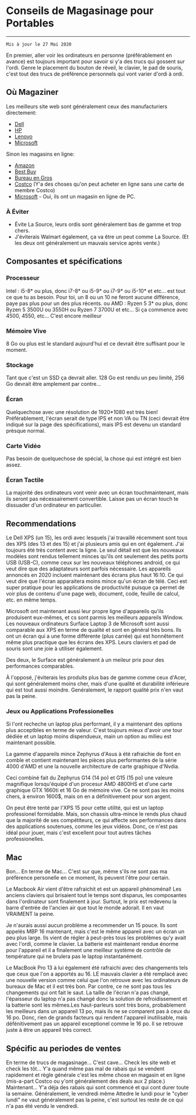 # Conseils de Magasinage pour Portables
---

`Mis à jour le 27 Mai 2020`

En premier, aller voir les ordinateurs en personne (préférablement en avance) est toujours important pour savoir si y'a des trucs qui gossent sur l'ordi. Genre le placement du bouton de réveil, le clavier, le pad de souris, c'est tout des trucs de préférence personnels qui vont varier d'ordi à ordi.

## Où Magaziner

Les meilleurs site web sont généralement ceux des manufacturiers directement:
- [Dell](Dell.ca)
- [HP](Hp.ca)
- [Lenovo](canada.lenovo.com/fr)
- [Microsoft](https://www.microsoft.com/en-ca/store/collections/laptops)

Sinon les magasins en ligne:
- [Amazon](Amazon.ca)
- [Best Buy](Bestbuy.ca)
- [Bureau en Gros](bureauengros.com)
- [Costco](costco.ca) (Y'a des choses qu'on peut acheter en ligne sans une carte de membre Costco)
- [Microsoft](microsoft.com/en-ca/store/collections/laptops/pc) - Oui, ils ont un magasin en ligne de PC.

### À Éviter
- Évite La Source, leurs ordis sont généralement bas de gamme et trop chers.
- J'éviterais Walmart également, ça va être un peut comme La Source. (Et les deux ont généralement un mauvais service après vente.)

## Composantes et spécifications 

### Processeur

Intel : i5-8* ou plus, donc i7-8* ou i5-9* ou i7-9* ou i5-10* et etc... est tout ce que tu as besoin. Pour toi, un 8 ou un 10 ne feront aucune différence, paye pas plus pour un des plus récents.
ou
AMD : Ryzen 5 3* ou plus, donc Ryzen 5 3500U ou 3550H ou Ryzen 7 3700U et etc... Si ça commence avec 4500, 4550, etc... C'est encore meilleur
### Mémoire Vive
8 Go ou plus est le standard aujourd'hui et ce devrait être suffisant pour le moment.
### Stockage
Tant que c'est un SSD ça devrait aller. 128 Go est rendu un peu limité, 256 Go devrait être amplement par contre...
### Écran
Quelquechose avec une résolution de 1920*1080 est très bien! Préférablement, l'écran serait de type IPS et non VA ou TN (ceci devrait être indiqué sur la page des spécifications), mais IPS est devenu un standard prèsque normal.
### Carte Vidéo
Pas besoin de quelquechose de spécial, la chose qui est intégré est bien assez.
### Écran Tactile
La majorité des ordinateurs vont venir avec un écran touchmaintenant, mais ils seront pas nécessairement convertible. Laisse pas un écran touch te dissuader d'un ordinateur en particulier.

## Recommendations

Le Dell XPS (un 15), les ordi avec lesquels j'ai travaillé récemment sont tous des XPS (des 13 et des 15) et j'ai plusieurs amis qui en ont également. J'ai toujours été très content avec la ligne. Le seul détail est que les nouveaux modèles sont rendus tellement minces qu'ils ont seulement des petits ports USB (USB-C), comme ceux sur les nouveaux téléphones android, ce qui veut dire que des adaptateurs sont parfois nécessaire. Les appareils annoncés en 2020 incluent maintenant des écrans plus haut 16:10. Ce qui veut dire que l'écran apparaitera moins mince qu'un écran de télé. Ceci est super pratique pour les applications de productivité puisque ça permet de voir plus de contenu d'une page web, document, code, feuille de calcul, etc. en même temps.

Microsoft ont maintenant aussi leur propre ligne d'appareils qu'ils produisent eux-mêmes, et cs sont parmis les meilleurs appareils Window. Les nouveaux ordinateurs Surface Laptop 3 de Microsoft sont aussi comparable aux XPS en terme de qualité et sont en général très bons. Ils ont un écran qui a une forme différente (plus carrée) qui est honnêtement même plus practique que les écrans des XPS. Leurs claviers et pad de souris sont une joie à utiliser également.

Des deux, le Surface est généralement à un meileur prix pour des performances comparables.

À l'opposé, j'éviterais les produits plus bas de gamme comme ceux d'Acer, qui sont généralement moins cher, mais d'une qualité et durabilité inférieure qui est tout aussi moindre. Genéralement, le rapport qualité prix n'en vaut pas la peine.

### Jeux ou Applications Professionelles

Si l'ont recheche un laptop plus performant, il y a maintenant des options plus acceptbles en terme de valeur. C'est toujours mieux d'avoir une tour dédiée et un laptop moins dispendueux, main un option au milieu est maintenant possible.

La gamme d'appareils mince Zephyrus d'Asus à été rafraichie de font en comble et contient maintenant les pièces plus performantes de la série 4000 d'AMD et une la nouvelle architecture de carte graphique d'Nvdia.

Ceci combiné fait du Zephyrus G14 (14 po) et G15 (15 po) une valeure magnifique lorsqu'équipé d'un procesur AMD 4800HS et d'une carte graphique GTX 1660ti et 16 Go de mémoire vive. Ce ne sont pas les moins chers, à environ 1600$, mais on en a définitivement pour son argent.

On peut être tenté par l'XPS 15 pour cette utilité, qui est un laptop professionel formidable. Mais, son chassis ultra-mince le rends plus chaud que la majorité de ses compétiteurs, ce qui affecte ses performances dans des applications soutenues, comme les jeux vidéos. Donc, ce n'est pas idéal pour jouer, mais c'est excellent pour tout autres tâches professionelles.

## Mac

Bon... En terme de Mac... C'est sur que, même s'ils ne sont pas ma préfèrence personelle en ce moment, ils peuvent l'être pour certain.

Le Macbook Air vient d'être rafraichit et est un appareil phénoménal! Les anciens claviers qui brisaient tout le temps sont disparus, les composantes dans l'ordinateur sont finalement à jour.
Surtout, le prix est redevenu la barre d'entrée de l'ancien air que tout le monde adorait.
Il en vaut VRAIMENT la peine.

Je n'aurais aussi aucun problème a recommender un 15 pouce. Ils sont appelés MBP 16 mantenant, mais c'est le même appareil avec un écran un peu plus large. Ils vient de régler à peut-près tous les problèmes qu'y avait avec l'ordi, comme le clavier. La batterie est maintenant rendue énorme pour l'appareil et il a finalement une meilleur système de contrôle de température qui ne brulera pas le laptop instantanément.

Le MacBook Pro 13 à lui également été rafraichi avec des changements tels que ceux que l'on a apportés au 16. LE mauvais clavier a été remplacé avec une nouvelle version comme celui que l'on retrouve avec les ordinateurs de bureaux de Mac et il est très bon. Par contre, ce ne sont pas tous les changements qui ont fait le saut. La taille de l'écran n'a pas changé, l'épaisseur du laptop n'a pas changé donc la solution de refroidissement et la batterie sont les mêmes.Les haut-parleurs sont très bons, probablement les meilleurs dans un appareil 13 po, mais ils ne se comparent pas à ceux du 16 po. Donc, rien de grands facteurs qui rendent l'appareil inutilisable, mais défénitivement pas un appareil exceptionel comme le 16 po. Il se retrouve juste à être un appareil très correct.

## Spécific au periodes de ventes

En terme de trucs de magasinage... C'est cave... Check les site web et check les tôt... Y'a quand même pas mal de rabais qui se vendent rapidement et règle générale c'est les même chose en magasin et en ligne (mis-a-part Costco ou y'ont généralement des deals aux 2 place.)
Maintenant... Y'a déja des rabais qui sont commencé et qui cont durer toute la semaine. Généralement, le vendredi même 
Attedre le lundi pour le "cyber lundi" ne vaut généralement pas la peine, c'est surtout les reste de ce qui n'a pas été vendu le vendredi.
